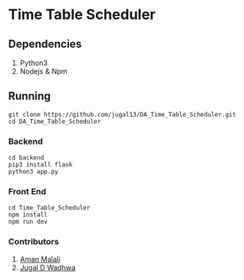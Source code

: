 # Time Table Scheduler

## Dependencies

1. Python3
2. Nodejs & Npm 

## Running 

```
git clone https://github.com/jugal13/DA_Time_Table_Scheduler.git
cd DA_Time_Table_Scheduler
```

### Backend

```
cd backend
pip3 install flask
python3 app.py
```

### Front End 

```
cd Time_Table_Scheduler
npm install
npm run dev
```

### Contributors

1. [Aman Malali](https://github.com/amanmalali)
2. [Jugal D Wadhwa](https://github.com/jugal13)
